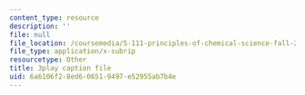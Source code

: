 ```yaml
---
content_type: resource
description: ''
file: null
file_location: /coursemedia/5-111-principles-of-chemical-science-fall-2008/6a6106f28ed606519497e52955ab7b4e_l_oKZG_PqlA.srt
file_type: application/x-subrip
resourcetype: Other
title: 3play caption file
uid: 6a6106f2-8ed6-0651-9497-e52955ab7b4e
---
```


